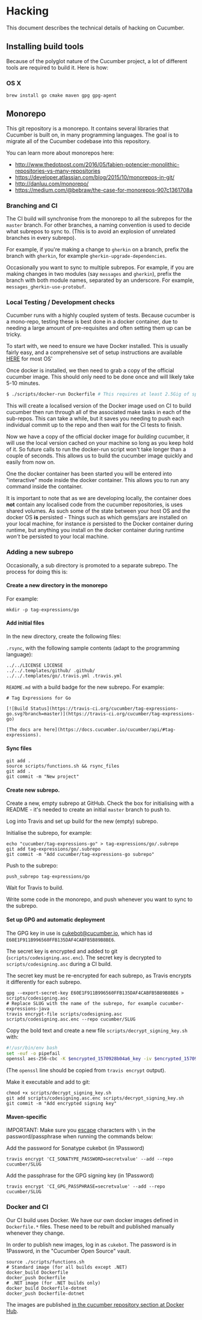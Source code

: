 # Hacking

This document describes the technical details of hacking on Cucumber.

## Installing build tools

Because of the polyglot nature of the Cucumber project, a lot of different tools
are required to build it. Here is how:

### OS X

    brew install go cmake maven gpg gpg-agent

## Monorepo

This git repository is a monorepo. It contains several libraries that Cucumber
is built on, in many programming languages. The goal is to migrate all of the
Cucumber codebase into this repository.

You can learn more about monorepos here:
* http://www.thedotpost.com/2016/05/fabien-potencier-monolithic-repositories-vs-many-repositories
* https://developer.atlassian.com/blog/2015/10/monorepos-in-git/
* http://danluu.com/monorepo/
* https://medium.com/@bebraw/the-case-for-monorepos-907c1361708a

### Branching and CI

The CI build will synchronise from the monorepo to all the subrepos for the `master` branch.
For other branches, a naming convention is used to decide what subrepos to sync to. 
(This is to avoid an explosion of unrelated branches in every subrepo).

For example, if you're making a change to `gherkin` on a branch, prefix the branch
with `gherkin`, for example `gherkin-upgrade-dependencies`.

Occasionally you want to sync to multiple subrepos. For example, if you are making changes
in two modules (say `messages` and `gherkin`), prefix the branch with both module names, 
separated by an underscore. For example, `messages_gherkin-use-protobuf`.

### Local Testing / Development checks

Cucumber runs with a highly coupled system of tests. Because cucumber is a mono-repo, testing these is best done
in a docker container, due to needing a large amount of pre-requisites and often setting them up can be tricky.

To start with, we need to ensure we have Docker installed. This is usually fairly easy, and a comprehensive set
of setup instructions are available [HERE](https://docs.docker.com/install/) for most OS'

Once docker is installed, we then need to grab a copy of the official cucumber image. This should only need
to be done once and will likely take 5-10 minutes.

```bash
$ ./scripts/docker-run Dockerfile # This requires at least 2.5Gig of space on your directory
```

This will create a localised version of the Docker image used on CI to build cucumber then run through
all of the associated make tasks in each of the sub-repos. This can take a while, but it saves you needing
to push each individual commit up to the repo and then wait for the CI tests to finish.

Now we have a copy of the official docker image for *building* cucumber, it will use the local version cached on
your machine so long as you keep hold of it. So future calls to run the docker-run script won't take longer
than a couple of seconds. This allows us to build the cucumber image quickly and easily from now on.

One the docker container has been started you will be entered into "interactive" mode inside the docker container.
This allows you to run any command inside the container.

It is important to note that as we are developing locally, the container does **not** contain any localised code
from the cucumber repositories, is uses shared volumes. As such some of the state between your host OS and
the docker OS **is** persisted - Things such as which gems/jars are installed on your local machine,
for instance *is* persisted to the Docker container during runtime, but anything you install on the docker container
during runtime *won't* be persisted to your local machine.

### Adding a new subrepo

Occasionally, a sub directory is promoted to a separate subrepo. The process for doing this is:

#### Create a new directory in the monorepo

For example:

    mkdir -p tag-expressions/go

#### Add initial files

In the new directory, create the following files:

`.rsync`, with the following sample contents (adapt to the programming language):

    ../../LICENSE LICENSE
    ../../.templates/github/ .github/
    ../../.templates/go/.travis.yml .travis.yml

`README.md` with a build badge for the new subrepo. For example:

    # Tag Expressions for Go

    [![Build Status](https://travis-ci.org/cucumber/tag-expressions-go.svg?branch=master)](https://travis-ci.org/cucumber/tag-expressions-go)

    [The docs are here](https://docs.cucumber.io/cucumber/api/#tag-expressions).

#### Sync files

    git add .
    source scripts/functions.sh && rsync_files
    git add .
    git commit -m "New project"

#### Create new subrepo.

Create a new, empty subrepo at GitHub. Check the box for initialising
with a README - it's needed to create an initial `master` branch to push to.

Log into Travis and set up build for the new (empty) subrepo.

Initialise the subrepo, for example:
    
    echo "cucumber/tag-expressions-go" > tag-expressions/go/.subrepo
    git add tag-expressions/go/.subrepo
    git commit -m "Add cucumber/tag-expressions-go subrepo"

Push to the subrepo:

    push_subrepo tag-expressions/go

Wait for Travis to build.

Write some code in the monorepo, and push whenever you want to sync to the subrepo.

#### Set up GPG and automatic deployment

The GPG key in use is cukebot@cucumber.io, which has id `E60E1F911B996560FFB135DAF4CABFB5B89B8BE6`.

The secret key is encrypted and added to git (`scripts/codesigning.asc.enc`). 
The secret key is decrypted to `scripts/codesigning.asc` during a CI build.

The secret key must be re-encrypted for each subrepo, as Travis encrypts it
differently for each subrepo. 

    gpg --export-secret-key E60E1F911B996560FFB135DAF4CABFB5B89B8BE6 > scripts/codesigning.asc
    # Replace SLUG with the name of the subrepo, for example cucumber-expressions-java
    travis encrypt-file scripts/codesigning.asc scripts/codesigning.asc.enc --repo cucumber/SLUG

Copy the bold text and create a new file `scripts/decrypt_signing_key.sh` with:

```bash
#!/usr/bin/env bash
set -euf -o pipefail
openssl aes-256-cbc -K $encrypted_1570928b04a6_key -iv $encrypted_1570928b04a6_iv -in scripts/codesigning.asc.enc -out scripts/codesigning.asc -d
```

(The `openssl` line should be copied from `travis encrypt` output).

Make it executable and add to git:

    chmod +x scripts/decrypt_signing_key.sh 
    git add scripts/codesigning.asc.enc scripts/decrypt_signing_key.sh
    git commit -m "Add encrypted signing key"

#### Maven-specific

IMPORTANT: Make sure you [escape](https://docs.travis-ci.com/user/encryption-keys/#Note-on-escaping-certain-symbols)
characters with `\` in the password/passphrase when running the commands below:

Add the password for Sonatype cukebot (in 1Password) 

    travis encrypt 'CI_SONATYPE_PASSWORD=secretvalue' --add --repo cucumber/SLUG

Add the passphrase for the GPG signing key (in 1Password) 

    travis encrypt 'CI_GPG_PASSPHRASE=secretvalue' --add --repo cucumber/SLUG

### Docker and CI

Our CI build uses Docker. We have our own docker images defined in `Dockerfile.*`
files. These need to be rebuilt and published manually whenever they change.

In order to publish new images, log in as `cukebot`. The password is in 1Password,
in the "Cucumber Open Source" vault.

    source ./scripts/functions.sh
    # Standard image (for all builds except .NET)
    docker_build Dockerfile
    docker_push Dockerfile
    # .NET image (for .NET builds only)
    docker_build Dockerfile-dotnet
    docker_push Dockerfile-dotnet

The images are published [in the cucumber repository section at
Docker Hub](https://hub.docker.com/r/cucumber/).
